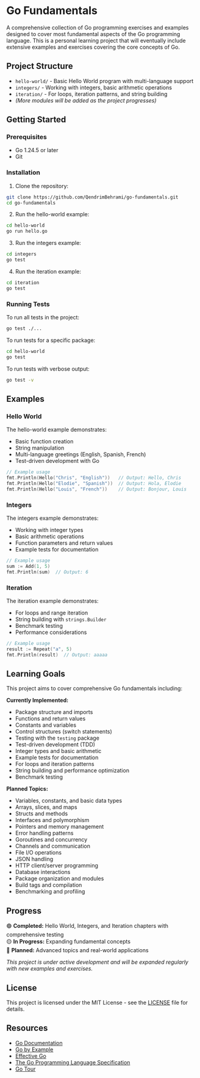 # Go Fundamentals

A comprehensive collection of Go programming exercises and examples designed to cover most fundamental aspects of the Go programming language. This is a personal learning project that will eventually include extensive examples and exercises covering the core concepts of Go.

## Project Structure

- `hello-world/` - Basic Hello World program with multi-language support
- `integers/` - Working with integers, basic arithmetic operations
- `iteration/` - For loops, iteration patterns, and string building
- *(More modules will be added as the project progresses)*

## Getting Started

### Prerequisites

- Go 1.24.5 or later
- Git

### Installation

1. Clone the repository:
```bash
git clone https://github.com/QendrimBehrami/go-fundamentals.git
cd go-fundamentals
```

2. Run the hello-world example:
```bash
cd hello-world
go run hello.go
```

3. Run the integers example:
```bash
cd integers
go test
```

4. Run the iteration example:
```bash
cd iteration
go test
```

### Running Tests

To run all tests in the project:
```bash
go test ./...
```

To run tests for a specific package:
```bash
cd hello-world
go test
```

To run tests with verbose output:
```bash
go test -v
```

## Examples

### Hello World

The hello-world example demonstrates:
- Basic function creation
- String manipulation
- Multi-language greetings (English, Spanish, French)
- Test-driven development with Go

```go
// Example usage
fmt.Println(Hello("Chris", "English"))   // Output: Hello, Chris
fmt.Println(Hello("Elodie", "Spanish"))  // Output: Hola, Elodie
fmt.Println(Hello("Louis", "French"))    // Output: Bonjour, Louis
```

### Integers

The integers example demonstrates:
- Working with integer types
- Basic arithmetic operations
- Function parameters and return values
- Example tests for documentation

```go
// Example usage
sum := Add(1, 5)
fmt.Println(sum)  // Output: 6
```

### Iteration

The iteration example demonstrates:
- For loops and range iteration
- String building with `strings.Builder`
- Benchmark testing
- Performance considerations

```go
// Example usage
result := Repeat("a", 5)
fmt.Println(result)  // Output: aaaaa
```

## Learning Goals

This project aims to cover comprehensive Go fundamentals including:

**Currently Implemented:**
- Package structure and imports
- Functions and return values
- Constants and variables
- Control structures (switch statements)
- Testing with the `testing` package
- Test-driven development (TDD)
- Integer types and basic arithmetic
- Example tests for documentation
- For loops and iteration patterns
- String building and performance optimization
- Benchmark testing

**Planned Topics:**
- Variables, constants, and basic data types
- Arrays, slices, and maps
- Structs and methods
- Interfaces and polymorphism
- Pointers and memory management
- Error handling patterns
- Goroutines and concurrency
- Channels and communication
- File I/O operations
- JSON handling
- HTTP client/server programming
- Database interactions
- Package organization and modules
- Build tags and compilation
- Benchmarking and profiling

## Progress

🟢 **Completed:** Hello World, Integers, and Iteration chapters with comprehensive testing  
🟡 **In Progress:** Expanding fundamental concepts  
🔴 **Planned:** Advanced topics and real-world applications

*This project is under active development and will be expanded regularly with new examples and exercises.*

## License

This project is licensed under the MIT License - see the [LICENSE](LICENSE) file for details.

## Resources

- [Go Documentation](https://golang.org/doc/)
- [Go by Example](https://gobyexample.com/)
- [Effective Go](https://golang.org/doc/effective_go.html)
- [The Go Programming Language Specification](https://golang.org/ref/spec)
- [Go Tour](https://tour.golang.org/)
